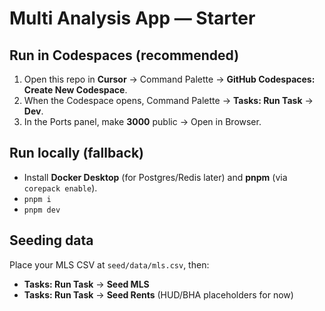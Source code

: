 # Multi Analysis App — Starter

## Run in Codespaces (recommended)
1. Open this repo in **Cursor** → Command Palette → **GitHub Codespaces: Create New Codespace**.
2. When the Codespace opens, Command Palette → **Tasks: Run Task** → **Dev**.
3. In the Ports panel, make **3000** public → Open in Browser.

## Run locally (fallback)
- Install **Docker Desktop** (for Postgres/Redis later) and **pnpm** (via `corepack enable`).
- `pnpm i`
- `pnpm dev`

## Seeding data
Place your MLS CSV at `seed/data/mls.csv`, then:
- **Tasks: Run Task** → **Seed MLS**
- **Tasks: Run Task** → **Seed Rents** (HUD/BHA placeholders for now) 